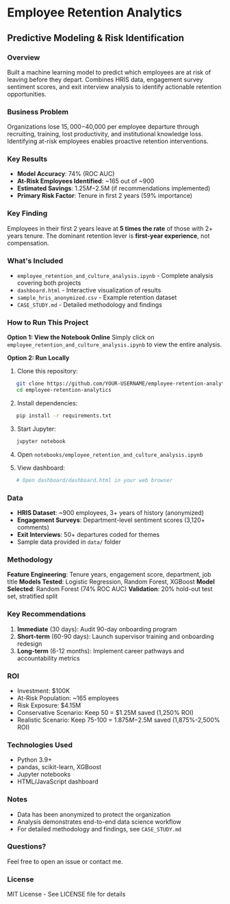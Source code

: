 # Employee Retention Analytics
## Predictive Modeling & Risk Identification

### Overview
Built a machine learning model to predict which employees are at risk of leaving 
before they depart. Combines HRIS data, engagement survey sentiment scores, and 
exit interview analysis to identify actionable retention opportunities.

### Business Problem
Organizations lose $15,000-$40,000 per employee departure through recruiting, 
training, lost productivity, and institutional knowledge loss. Identifying at-risk 
employees enables proactive retention interventions.

### Key Results
- **Model Accuracy**: 74% (ROC AUC)
- **At-Risk Employees Identified**: ~165 out of ~900
- **Estimated Savings**: $1.25M-$2.5M (if recommendations implemented)
- **Primary Risk Factor**: Tenure in first 2 years (59% importance)

### Key Finding
Employees in their first 2 years leave at **5 times the rate** of those with 2+ 
years tenure. The dominant retention lever is **first-year experience**, not 
compensation.

### What's Included
- `employee_retention_and_culture_analysis.ipynb` - Complete analysis covering both projects
- `dashboard.html` - Interactive visualization of results
- `sample_hris_anonymized.csv` - Example retention dataset
- `CASE_STUDY.md` - Detailed methodology and findings

### How to Run This Project

**Option 1: View the Notebook Online**
Simply click on `employee_retention_and_culture_analysis.ipynb` to view the entire analysis.

**Option 2: Run Locally**
1. Clone this repository:
```bash
   git clone https://github.com/YOUR-USERNAME/employee-retention-analytics.git
   cd employee-retention-analytics
```

2. Install dependencies:
```bash
   pip install -r requirements.txt
```

3. Start Jupyter:
```bash
   jupyter notebook
```

4. Open `notebooks/employee_retention_and_culture_analysis.ipynb`

5. View dashboard:
```bash
   # Open dashboard/dashboard.html in your web browser
```

### Data
- **HRIS Dataset**: ~900 employees, 3+ years of history (anonymized)
- **Engagement Surveys**: Department-level sentiment scores (3,120+ comments)
- **Exit Interviews**: 50+ departures coded for themes
- Sample data provided in `data/` folder

### Methodology
**Feature Engineering**: Tenure years, engagement score, department, job title
**Models Tested**: Logistic Regression, Random Forest, XGBoost
**Model Selected**: Random Forest (74% ROC AUC)
**Validation**: 20% hold-out test set, stratified split

### Key Recommendations
1. **Immediate** (30 days): Audit 90-day onboarding program
2. **Short-term** (60-90 days): Launch supervisor training and onboarding redesign
3. **Long-term** (6-12 months): Implement career pathways and accountability metrics

### ROI
- Investment: $100K
- At-Risk Population: ~165 employees
- Risk Exposure: $4.15M
- Conservative Scenario: Keep 50 = $1.25M saved (1,250% ROI)
- Realistic Scenario: Keep 75-100 = $1.875M-$2.5M saved (1,875%-2,500% ROI)

### Technologies Used
- Python 3.9+
- pandas, scikit-learn, XGBoost
- Jupyter notebooks
- HTML/JavaScript dashboard

### Notes
- Data has been anonymized to protect the organization
- Analysis demonstrates end-to-end data science workflow
- For detailed methodology and findings, see `CASE_STUDY.md`

### Questions?
Feel free to open an issue or contact me.

### License
MIT License - See LICENSE file for details